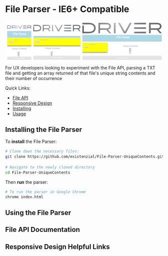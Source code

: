 # File Parser - IE6+ Compatible
![Small - Medium - Large Responsive Design](img/design.png)

For UX developers looking to experiment with the File API, parsing a TXT file and getting an array returned of that file's unique string contents and their number of occurrence

Quick Links:

*  [File API](#fileapi)
*  [Responsive Design](#design)
*  [Installing](#installing)
*  [Usage](#usage)

## <a name="installing"></a> Installing the File Parser
To **install** the File Parser:

```bash
# Clone down the necessary files:
git clone https://github.com/existenzial/File-Parser-UniqueContents.git

# Navigate to the newly cloned directory
cd File-Parser-UniqueContents
```

Then **run** the parser:

```bash
# To run the parser in Google Chrome
chrome index.html
```
## <a name="usage"></a> Using the File Parser

## <a name="fileapi"></a> File API Documentation

## <a name="design"></a> Responsive Design Helpful Links
